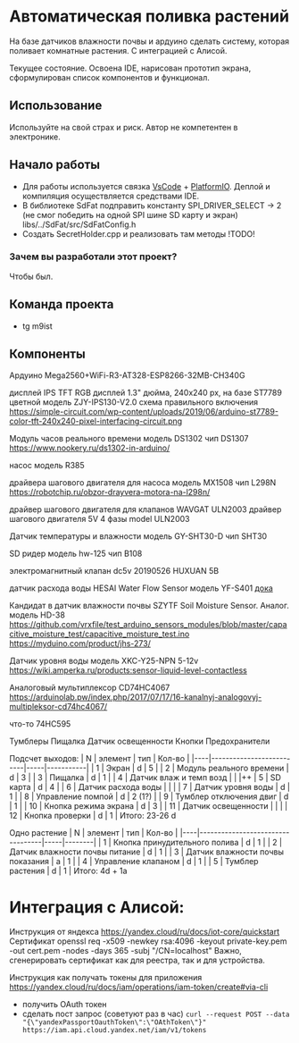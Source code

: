 # Автоматическая поливка растений
На базе датчиков влажности почвы и ардуино сделать систему, которая поливает комнатные растения. С интеграцией с Алисой.

Текущее состояние. Освоена IDE, нарисован прототип экрана, сформулирован список компонентов и функционал.

## Использование
Используйте на свой страх и риск. Автор не компетентен в электронике.

## Начало работы
- Для работы используется связка [VsCode](https://code.visualstudio.com/) + [PlatformIO](https://platformio.org/platformio-ide). Деплой и компиляция осуществляется средствами IDE.
- В библиотеке SdFat подправить константу SPI_DRIVER_SELECT -> 2 (не смог победить на одной SPI шине SD карту и экран) libs/../SdFat/src/SdFatConfig.h 
- Cоздать SecretHolder.cpp и реализовать там методы !TODO!

### Зачем вы разработали этот проект?
Чтобы был.

## Команда проекта
- tg m9ist

## Компоненты

Ардуино
Mega2560+WiFi-R3-AT328-ESP8266-32MB-CH340G

дисплей
IPS TFT RGB дисплей 1.3" дюйма, 240х240 px, на базе ST7789 цветной
модель ZJY-IPS130-V2.0
схема правильного включения https://simple-circuit.com/wp-content/uploads/2019/06/arduino-st7789-color-tft-240x240-pixel-interfacing-circuit.png

Модуль часов реального времени
модель DS1302
чип DS1307
https://www.nookery.ru/ds1302-in-arduino/

насос
модель R385

драйвера шагового двигателя для насоса
модель MX1508
чип L298N
https://robotchip.ru/obzor-drayvera-motora-na-l298n/

драйвер шагового двигателя для клапанов
WAVGAT ULN2003 драйвер шагового двигателя 5V 4 фазы
model ULN2003

Датчик температуры и влажности
модель GY-SHT30-D
чип SHT30

SD ридер
модель hw-125
чип B108

электромагнитный клапан
dc5v 20190526 HUXUAN 5В

датчик расхода воды
HESAI Water Flow Sensor
модель YF-S401
[дока](https://wiki.iarduino.ru/page/sensor-water-flow/)

Кандидат в датчик влажности почвы SZYTF Soil Moisture Sensor. Аналог.
модель HD-38
https://github.com/vrxfile/test_arduino_sensors_modules/blob/master/capacitive_moisture_test/capacitive_moisture_test.ino
https://myduino.com/product/jhs-273/

Датчик уровня воды
модель XKC-Y25-NPN 5-12v
https://wiki.amperka.ru/products:sensor-liquid-level-contactless

Аналоговый мультиплексор
CD74HC4067
https://arduinolab.pw/index.php/2017/07/17/16-kanalnyj-analogovyj-multipleksor-cd74hc4067/

что-то
74HC595 

Тумблеры
Пищалка
Датчик освещенности
Кнопки
Предохранители

Подсчет выходов:
|  N | элемент                  | тип | Кол-во    |
|----|--------------------------|-----|-----------|
|  1 | Экран                    | d   | 5         |
|  2 | Модуль реального времени | d   | 3         |
|  3 | Пищалка                  | d   | 1         |
|  4 | Датчик влаж и темп возд  |     |           |++
|  5 | SD карта                 | d   | 4         |
|  6 | Датчик расхода воды      |     |           |
|  7 | Датчик уровня воды       | d   | 1         |
|  8 | Управление помпой        | d   | 2 (1?)    |
|  9 | Тумблер отключения двиг  | d   | 1         |
| 10 | Кнопка режима экрана     | d   | 3         |
| 11 | Датчик освещенности      |     |           |
| 12 | Кнопка проверки          | d   | 1         |
Итого: 23-26 d

Одно растение
|  N | элемент                          | тип | Кол-во |
|----|----------------------------------|-----|--------|
|  1 | Кнопка принудительного полива    | d   | 1      |
|  2 | Датчик влажности почвы питание   | d   | 1      |
|  3 | Датчик влажности почвы показания | a   | 1      |
|  4 | Управление клапаном              | d   | 1      |
|  5 | Тумблер растения                 | d   | 1      |
Итого: 4d + 1a

# Интеграция с Алисой:
Инструкция от яндекса https://yandex.cloud/ru/docs/iot-core/quickstart
Сертификат
openssl req -x509 -newkey rsa:4096 -keyout private-key.pem -out cert.pem -nodes -days 365 -subj "/CN=localhost"
Важно, сгенерировать сертификат как для реестра, так и для устройства.

Инструкция как получать токены для приложения https://yandex.cloud/ru/docs/iam/operations/iam-token/create#via-cli
- получить OAuth токен
- сделать пост запрос (советуют раз в час) `curl --request POST --data "{\"yandexPassportOauthToken\":\"OAthToken\"}" https://iam.api.cloud.yandex.net/iam/v1/tokens`